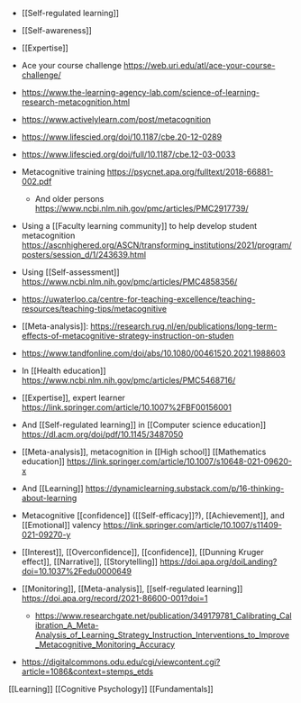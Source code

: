   - [[Self-regulated learning]]
  - [[Self-awareness]]

  - [[Expertise]]

  - Ace your course challenge
    https://web.uri.edu/atl/ace-your-course-challenge/

  - https://www.the-learning-agency-lab.com/science-of-learning-research-metacognition.html
  - https://www.activelylearn.com/post/metacognition
  - https://www.lifescied.org/doi/10.1187/cbe.20-12-0289
  - https://www.lifescied.org/doi/full/10.1187/cbe.12-03-0033
  - Metacognitive training
    https://psycnet.apa.org/fulltext/2018-66881-002.pdf
      - And older persons
        https://www.ncbi.nlm.nih.gov/pmc/articles/PMC2917739/

  - Using a  [[Faculty learning community]] to help develop
    student metacognition
    https://ascnhighered.org/ASCN/transforming_institutions/2021/program/posters/session_d/1/243639.html
  - Using [[Self-assessment]]
    https://www.ncbi.nlm.nih.gov/pmc/articles/PMC4858356/
  - https://uwaterloo.ca/centre-for-teaching-excellence/teaching-resources/teaching-tips/metacognitive

  - [[Meta-analysis]]:
    https://research.rug.nl/en/publications/long-term-effects-of-metacognitive-strategy-instruction-on-studen

  - https://www.tandfonline.com/doi/abs/10.1080/00461520.2021.1988603

  - In [[Health education]]
    https://www.ncbi.nlm.nih.gov/pmc/articles/PMC5468716/

  - [[Expertise]], expert learner
    https://link.springer.com/article/10.1007%2FBF00156001

  - And [[Self-regulated learning]] in
    [[Computer science education]]
    https://dl.acm.org/doi/pdf/10.1145/3487050

  - [[Meta-analysis]], metacognition in  [[High school]]  [[Mathematics education]]
    https://link.springer.com/article/10.1007/s10648-021-09620-x

  - And [[Learning]]
    https://dynamiclearning.substack.com/p/16-thinking-about-learning

  - Metacognitive [[confidence]]
    ([[Self-efficacy]]?),
    [[Achievement]], and
    [[Emotional]] valency
    https://link.springer.com/article/10.1007/s11409-021-09270-y

  - [[Interest]],
    [[Overconfidence]],
    [[confidence]],  [[Dunning Kruger effect]],
    [[Narrative]],
    [[Storytelling]]
    https://doi.apa.org/doiLanding?doi=10.1037%2Fedu0000649

  - [[Monitoring]],
    [[Meta-analysis]],  [[self-regulated learning]]
    https://doi.apa.org/record/2021-86600-001?doi=1
      - https://www.researchgate.net/publication/349179781_Calibrating_Calibration_A_Meta-Analysis_of_Learning_Strategy_Instruction_Interventions_to_Improve_Metacognitive_Monitoring_Accuracy

  - https://digitalcommons.odu.edu/cgi/viewcontent.cgi?article=1086&context=stemps_etds

[[Learning]] [[Cognitive Psychology]]
[[Fundamentals]]